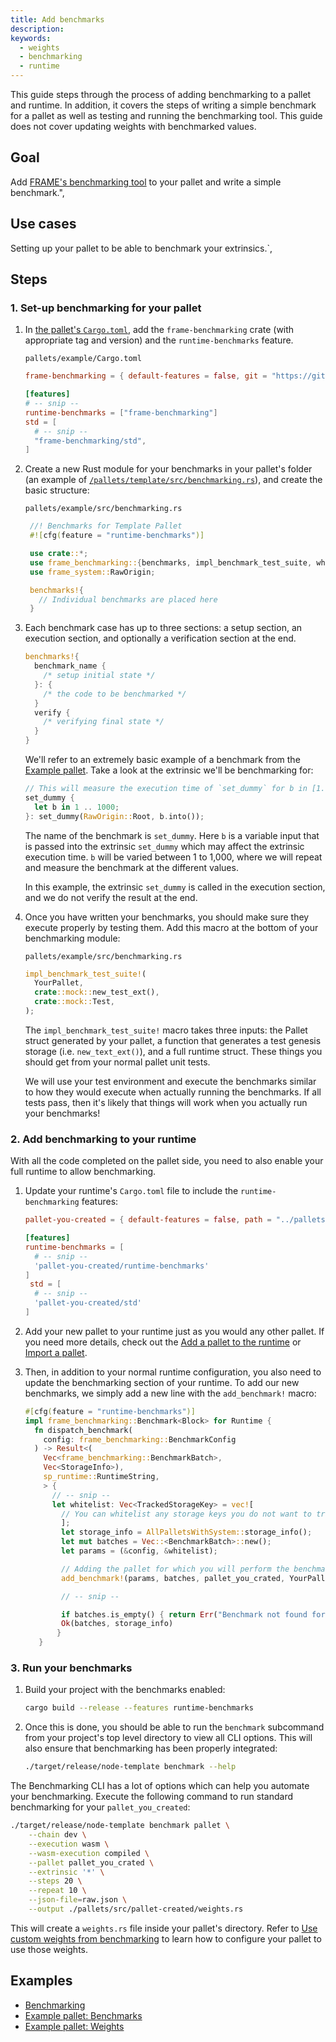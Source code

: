 ```yaml
---
title: Add benchmarks
description:
keywords:
  - weights
  - benchmarking
  - runtime
---
```


This guide steps through the process of adding benchmarking to a pallet and runtime.
In addition, it covers the steps of writing a simple benchmark for a pallet as well as testing and running the benchmarking tool.
This guide does not cover updating weights with benchmarked values.

## Goal

Add [FRAME's benchmarking tool](https://paritytech.github.io/substrate/master/frame_benchmarking/macro.benchmarks.html) to your pallet and write a simple benchmark.",

## Use cases

Setting up your pallet to be able to benchmark your extrinsics.`,

## Steps

### 1. Set-up benchmarking for your pallet

1. In [the pallet's `Cargo.toml`](https://github.com/paritytech/substrate/blob/master/frame/examples/basic/Cargo.toml), add the `frame-benchmarking` crate (with appropriate tag and version) and the `runtime-benchmarks` feature.

   `pallets/example/Cargo.toml`

   ```toml
   frame-benchmarking = { default-features = false, git = "https://github.com/paritytech/substrate.git", optional = true, branch = "<polkadot-vM.m.p>" }

   [features]
   # -- snip --
   runtime-benchmarks = ["frame-benchmarking"]
   std = [
     # -- snip --
     "frame-benchmarking/std",
   ]
   ```

1. Create a new Rust module for your benchmarks in your pallet's folder (an example of [`/pallets/template/src/benchmarking.rs`](https://github.com/paritytech/substrate/blob/master/frame/examples/basic/src/benchmarking.rs)), and create the basic structure:

   `pallets/example/src/benchmarking.rs`

   ```rust
    //! Benchmarks for Template Pallet
    #![cfg(feature = "runtime-benchmarks")]

    use crate::*;
    use frame_benchmarking::{benchmarks, impl_benchmark_test_suite, whitelisted_caller};
    use frame_system::RawOrigin;

    benchmarks!{
      // Individual benchmarks are placed here
    }
   ```

1. Each benchmark case has up to three sections: a setup section, an execution section, and optionally a verification section at the end.

   ```rust
   benchmarks!{
     benchmark_name {
       /* setup initial state */
     }: {
       /* the code to be benchmarked */
     }
     verify {
       /* verifying final state */
     }
   }
   ```

   We'll refer to an extremely basic example of a benchmark from the [Example pallet](https://github.com/paritytech/substrate/tree/master/frame/examples/basic).
   Take a look at the extrinsic we'll be benchmarking for:

   ```rust
   // This will measure the execution time of `set_dummy` for b in [1..1000] range.
   set_dummy {
     let b in 1 .. 1000;
   }: set_dummy(RawOrigin::Root, b.into());
   ```

   The name of the benchmark is `set_dummy`. Here `b` is a variable input that is passed into the extrinsic `set_dummy` which may affect the extrinsic execution time.
   `b` will be varied between 1 to 1,000, where we will repeat and measure the benchmark at the different values.

   In this example, the extrinsic `set_dummy` is called in the execution section, and we do not verify the result at the end.

1. Once you have written your benchmarks, you should make sure they execute properly by testing them.
   Add this macro at the bottom of your benchmarking module:

   `pallets/example/src/benchmarking.rs`

   ```rust
   impl_benchmark_test_suite!(
     YourPallet,
     crate::mock::new_test_ext(),
     crate::mock::Test,
   );
   ```

   The `impl_benchmark_test_suite!` macro takes three inputs: the Pallet struct generated by your pallet,
   a function that generates a test genesis storage (i.e. `new_text_ext()`), and a full runtime
   struct. These things you should get from your normal pallet unit tests.

   We will use your test environment and execute the benchmarks similar to how they would execute
   when actually running the benchmarks. If all tests pass, then it's likely that things will
   work when you actually run your benchmarks!

### 2. Add benchmarking to your runtime

With all the code completed on the pallet side, you need to also enable your full runtime to allow
benchmarking.

1. Update your runtime's `Cargo.toml` file to include the `runtime-benchmarking` features:

   ```toml
   pallet-you-created = { default-features = false, path = "../pallets/pallet-you-created"}

   [features]
   runtime-benchmarks = [
     # -- snip --
     'pallet-you-created/runtime-benchmarks'
   ]
    std = [
     # -- snip --
     'pallet-you-created/std'
   ]
   ```

1. Add your new pallet to your runtime just as you would any other pallet.
   If you need more details, check out the [Add a pallet to the runtime](/tutorials/work-with-pallets/add-a-pallet) or [Import a pallet](/reference/how-to-guides/basics/import-a-pallet).

1. Then, in addition to your normal runtime configuration, you also need to update the benchmarking section of your runtime.
   To add our new benchmarks, we simply add a new line with the `add_benchmark!` macro:

   ```rust
   #[cfg(feature = "runtime-benchmarks")]
   impl frame_benchmarking::Benchmark<Block> for Runtime {
     fn dispatch_benchmark(
       config: frame_benchmarking::BenchmarkConfig
     ) -> Result<(
       Vec<frame_benchmarking::BenchmarkBatch>,
       Vec<StorageInfo>),
       sp_runtime::RuntimeString,
       > {
         // -- snip --
         let whitelist: Vec<TrackedStorageKey> = vec![
           // You can whitelist any storage keys you do not want to track here
           ];
           let storage_info = AllPalletsWithSystem::storage_info();
           let mut batches = Vec::<BenchmarkBatch>::new();
           let params = (&config, &whitelist);

           // Adding the pallet for which you will perform the benchmarking
           add_benchmark!(params, batches, pallet_you_crated, YourPallet);

           // -- snip --

           if batches.is_empty() { return Err("Benchmark not found for this pallet.".into()) }
           Ok(batches, storage_info)
          }
      }
   ```

### 3. Run your benchmarks

1. Build your project with the benchmarks enabled:

   ```bash
   cargo build --release --features runtime-benchmarks
   ```

1. Once this is done, you should be able to run the `benchmark` subcommand from your project's top level directory to view all CLI options.
   This will also ensure that benchmarking has been properly integrated:

   ```bash
   ./target/release/node-template benchmark --help
   ```

The Benchmarking CLI has a lot of options which can help you automate your benchmarking.
Execute the following command to run standard benchmarking for your `pallet_you_created`:

```bash
./target/release/node-template benchmark pallet \
    --chain dev \
    --execution wasm \
    --wasm-execution compiled \
    --pallet pallet_you_crated \
    --extrinsic '*' \
    --steps 20 \
    --repeat 10 \
    --json-file=raw.json \
    --output ./pallets/src/pallet-created/weights.rs
```

This will create a `weights.rs` file inside your pallet's directory.
Refer to [Use custom weights from benchmarking](/reference/how-to-guides/weights/use-custom-weights/) to learn how to configure your pallet to use those weights.

## Examples

- [Benchmarking](/main-docs/test/benchmark)
- [Example pallet: Benchmarks](https://github.com/paritytech/substrate/blob/master/frame/examples/basic/src/benchmarking.rs)
- [Example pallet: Weights](https://github.com/paritytech/substrate/blob/master/frame/examples/basic/src/weights.rs)
